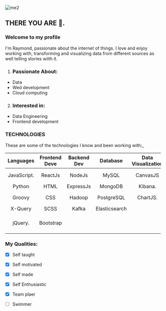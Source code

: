 ![me2](https://user-images.githubusercontent.com/58218638/150637268-dd350e19-5efd-4937-a1d1-961420282b27.jpeg)

## THERE YOU ARE 👋. 
### Welcome to my profile 

I'm Raymond, passionate about the internet of things. I love and enjoy working with, transforming and visualizing data from different sources as well telling stories wiith it.


1. ### Passionate About:
  - Data
  - Wed development
  - Cloud computing 

2. ### Interested in:
  - Data Engineering
  - Frontend development


### TECHNOLOGIES
  These are some of the technologies I know and been working with:_



| Languages              | Frontend Deve | Backend Dev   | Database       | Data Visualization | (BaaS) && Bssd  | Testing     | Other           |
| :---:                  |  :---:        |  :---:        | :---:          | :---:            |  :---:          | :---:         | :---:         |
| JavaScript.            | ReactJs       | NodeJs        | MySQL         | CanvasJS          | Amazone (aws)   |  Jest         | Linux         |
| Python                 | HTML          | ExpressJs     | MongoDB       |  Kibana.          | Kubernetes      |               | Git           |
| Groovy                 | CSS           | Hadoop        | PostgreSQL    | ChartJS.          | Bash            |               | Visual Studios |
| X-Query                | SCSS          | Kafka         | Elasticsearch |                   | Firebase        |               | Postman        |
| jQuery.                | Bootstrap     |               |               |                   | Heroku          |               | Oxygwn-XML-developer |



### My Qualities:

 - [x]  Self taught
 - [x]  Self motivated
 - [x]  Self made
 - [x]  Self Enthusiastic
 - [x]  Team plaer
 - [ ]  Swimmer


[^1]: My reference.
[^2]: Every new line should be prefixed with 2 spaces.  
  This allows you to have a footnote with multiple lines.
  
[^note]:
     footnotes will still render with numbers instead of the text but allow easier identification and linking.  
    This footnote also has been made with a different syntax using 4 spaces for new lines.

